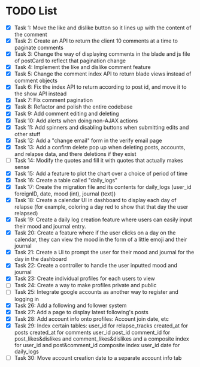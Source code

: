 # TODO List

- [X] Task 1: Move the like and dislike button so it lines up with the content of the comment
- [X] Task 2: Create an API to return the client 10 comments at a time to paginate comments
- [X] Task 3: Change the way of displaying comments in the blade and js file of postCard to reflect that pagination change
- [X] Task 4: Implement the like and dislike comment feature
- [X] Task 5: Change the comment index API to return blade views instead of comment objects
- [X] Task 6: Fix the index API to return according to post id, and move it to the show API instead
- [X] Task 7: Fix comment pagination
- [X] Task 8: Refactor and polish the entire codebase
- [X] Task 9: Add comment editing and deleting
- [X] Task 10: Add alerts when doing non-AJAX actions
- [X] Task 11: Add spinners and disabling buttons when submitting edits and other stuff
- [X] Task 12: Add a "change email" form in the verify email page
- [X] Task 13: Add a confirm delete pop up when deleting posts, accounts, and relapse data, and there deletions if they exist
- [ ] Task 14: Modify the quotes and fill it with quotes that actually makes sense
- [X] Task 15: Add a feature to plot the chart over a choice of period of time
- [X] Task 16: Create a table called "daily_logs"
- [X] Task 17: Create the migration file and its contents for daily_logs (user_id foreignID, date, mood (int), journal (text))
- [X] Task 18: Create a calendar UI in dashboard to display each day of relapse (for example, coloring a day red to show that that day the user relapsed)
- [X] Task 19: Create a daily log creation feature where users can easily input their mood and journal entry.
- [X] Task 20: Create a feature where if the user clicks on a day on the calendar, they can view the mood in the form of a little emoji and their journal
- [X] Task 21: Create a UI to prompt the user for their mood and journal for the day in the dashboard
- [X] Task 22: Create a controller to handle the user inputted mood and journal
- [X] Task 23: Create individual profiles for each users to view
- [ ] Task 24: Create a way to make profiles private and public
- [ ] Task 25: Integrate google accounts as another way to register and logging in
- [X] Task 26: Add a following and follower system
- [X] Task 27: Add a page to display latest following's posts
- [X] Task 28: Add account info onto profiles: Account join date, etc
- [X] Task 29: Index certain tables:
        user_id for relapse_tracks
        created_at for posts
        created_at for comments
        user_id post_id comment_id for post_likes&dislikes and comment_likes&dislikes and a composite index for user_id and post&comment_id
        composite index user_id date for daily_logs
- [ ] Task 30: Move account creation date to a separate account info tab